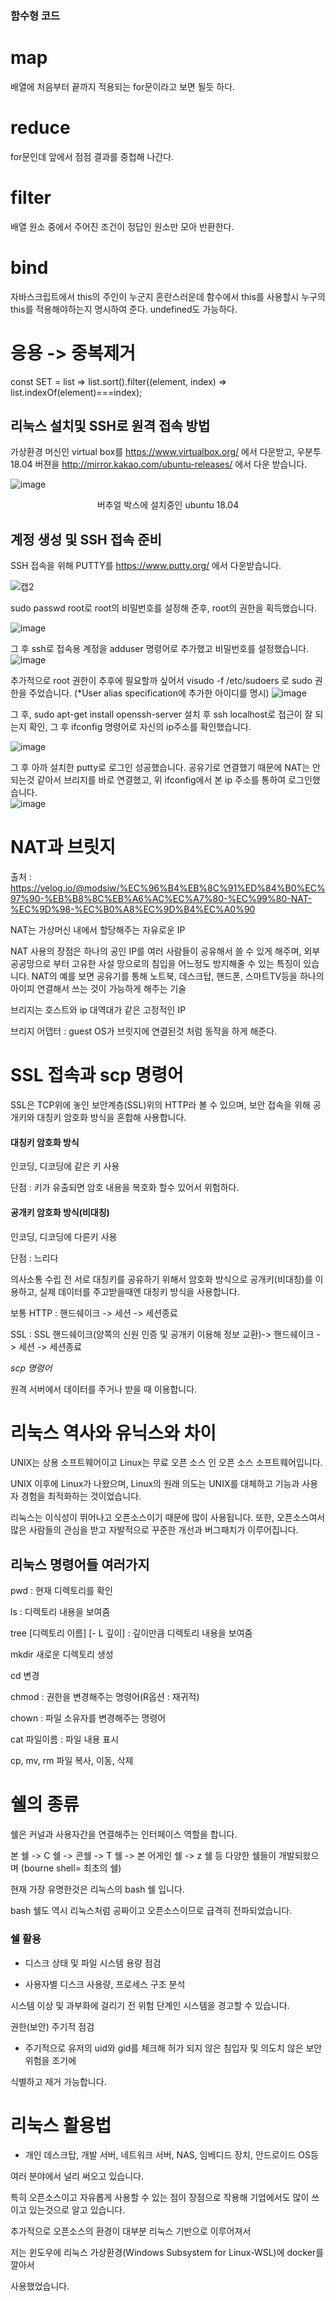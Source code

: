 ### 함수형 코드 

# map 

  배열에 처음부터 끝까지 적용되는 for문이라고 보면 될듯 하다. 

# reduce 

  for문인데 앞에서 점점 결과를 중첩해 나간다.

# filter

  배열 원소 중에서 주어진 조건이 정답인 원소만 모아 반환한다.

# bind

  자바스크립트에서 this의 주인이  누군지 혼란스러운데 함수에서 this를 사용할시 누구의 this를 적용해야하는지 명시하여 준다.
  undefined도 가능하다.
  
# 응용 -> 중복제거 

  const SET = list => list.sort().filter((element, index) => list.indexOf(element)===index);      
##  리눅스 설치및 SSH로 원격 접속 방법

가상환경 머신인 virtual box를 https://www.virtualbox.org/ 에서 다운받고,  우분투 18.04 버젼을 http://mirror.kakao.com/ubuntu-releases/ 에서 다운 받습니다. 

![image](https://user-images.githubusercontent.com/40421183/126260793-8ba49992-ed2e-4bcc-8ff0-d698db0cedd0.png)
 <center>버추얼 박스에 설치중인 ubuntu 18.04 </center>  

## 계정 생성 및 SSH 접속 준비 

 SSH 접속을 위해 PUTTY를 https://www.putty.org/ 에서 다운받습니다.

![캡2](https://user-images.githubusercontent.com/40421183/126262192-0dc15c8b-bc5f-4677-b2f2-a87f7130dcd0.PNG)

 sudo passwd root로 root의 비밀번호를 설정해 준후, root의 권한을 획득했습니다.

![image](https://user-images.githubusercontent.com/40421183/126262597-26f030f2-ded1-49af-9379-48e199cae52e.png)

그 후 ssh로 접속용 계정을 adduser 명령어로 추가했고 비밀번호를 설정했습니다. 
 ![image](https://user-images.githubusercontent.com/40421183/126262862-2d33e547-30f4-4b99-ab2f-7ec002afa62b.png)

추가적으로 root 권한이 추후에 필요할까 싶어서 
 visudo -f /etc/sudoers 로 sudo 권한을 주었습니다.
 (*User alias specification에 추가한 아이디를 명시) 
![image](https://user-images.githubusercontent.com/40421183/126263546-16296f24-eacc-43af-8e7d-5e067f1650d5.png)


그 후, sudo apt-get install openssh-server  설치 후 
ssh localhost로 접근이 잘 되는지 확인, 그 후 ifconfig 명령어로 자신의 
ip주소를 확인했습니다. 

![image](https://user-images.githubusercontent.com/40421183/126263711-b2471848-360a-45fc-a7ce-f6d998e728b2.png)

그 후 아까 설치한 putty로 로그인 성공했습니다.
공유기로 연결했기 때문에 NAT는 안되는것 같아서 브리지를 바로 연결했고, 위 ifconfig에서 본 ip 주소를 통하여 로그인했습니다.   
![image](https://user-images.githubusercontent.com/40421183/126263952-cfa6af85-562b-4c38-ae89-62a838842f96.png)

# NAT과 브릿지 

출처 : https://velog.io/@modsiw/%EC%96%B4%EB%8C%91%ED%84%B0%EC%97%90-%EB%B8%8C%EB%A6%AC%EC%A7%80-%EC%99%80-NAT-%EC%9D%98-%EC%B0%A8%EC%9D%B4%EC%A0%90

NAT는 가상머신 내에서 할당해주는 자유로운 IP

NAT 사용의 장점은 하나의 공인 IP를 여러 사람들이 공유해서 쓸 수 있게 해주며, 외부 공공망으로 부터 고유한 사설 망으로의 침입을 어느정도 방지해줄 수 있는 특징이 있습니다. NAT의 예를 보면 공유기를 통해 노트북, 데스크탑, 핸드폰, 스마트TV등을 하나의 아이피 연결해서 쓰는 것이 가능하게 해주는 기술

브리지는 호스트와 ip 대역대가 같은 고정적인 IP 

브리지 어뎁터 : guest OS가 브릿지에 연결된것 처럼 동작을 하게 해준다. 

# SSL 접속과 scp 명령어

SSL은 TCP위에 놓인 보안계층(SSL)위의 HTTP라 볼 수 있으며, 보안 접속을 위해 공개키와 대칭키 암호화 방식을 혼합해 사용합니다.

#### 대칭키 암호화 방식

인코딩, 디코딩에 같은 키 사용

단점 : 키가 유출되면 암호 내용을 복호화 할수 있어서 위험하다.

#### 공개키 암호화 방식(비대칭)

인코딩, 디코딩에 다른키 사용

단점 : 느리다

의사소통 수립 전 서로 대칭키를 공유하기 위해서 암호화 방식으로 공개키(비대칭)를 이용하고, 실제 데이터를 주고받을때엔 대칭키 방식을 사용합니다.

보통 HTTP : 핸드쉐이크 -> 세션 -> 세션종료

SSL : SSL 핸드쉐이크(양쪽의 신원 인증 및 공개키 이용해 정보 교환)-> 핸드쉐이크 -> 세션 -> 세션종료

*scp 명령어*

원격 서버에서 데이터를 주거나 받을 때 이용합니다. 


# 리눅스 역사와 유닉스와 차이

UNIX는 상용 소프트웨어이고 Linux는 무료 오픈 소스 인 오픈 소스 소프트웨어입니다.

UNIX 이후에 Linux가 나왔으며, Linux의 원래 의도는 UNIX를 대체하고 기능과 사용자 경험을 최적화하는 것이었습니다.  

리눅스는 이식성이 뛰어나고 오픈소스이기 때문에 많이 사용됩니다. 또한, 오픈소스여서 많은 사람들의 관심을 받고 자발적으로 꾸준한 개선과 버그패치가 이루어집니다.

## 리눅스 명령어들 여러가지

pwd : 현재 디렉토리를 확인

ls : 디렉토리 내용을 보여줌

tree [디렉토리 이름] [- L 깊이] : 깊이만큼 디렉토리 내용을 보여줌 

mkdir 새로운 디렉토리 생성

cd 변경 

chmod : 권한을 변경해주는 명령어(R옵션 : 재귀적) 

chown : 파일 소유자를 변경해주는 명령어

cat 파일이름 : 파일 내용 표시 

cp, mv, rm 파일 복사, 이동, 삭제

# 쉘의 종류 

쉘은 커널과 사용자간을 연결해주는 인터페이스 역할을 합니다.

본 쉘 -> C 쉘 -> 콘쉘 -> T 쉘 -> 본 어게인 쉘 -> z 쉘 등 다양한 쉘들이 개발되왔으며
(bourne shell= 최초의 쉘) 

현재 가장 유명한것은 리눅스의 bash 쉘 입니다.

bash 쉘도 역시 리눅스처럼 공짜이고 오픈소스이므로 급격히 전파되었습니다. 

### 쉘 활용

- 디스크 상태 및 파일 시스템 용량 점검

- 사용자별 디스크 사용량, 프로세스 구조 분석 

시스템 이상 및 과부화에 걸리기 전 위험 단계인 시스템을 경고할 수 있습니다. 

권한(보안) 주기적 점검 

- 주기적으로 유저의 uid와 gid를 체크해 허가 되지 않은 침입자 및 의도치 않은 보안 위험을 조기에 

식별하고 제거 가능합니다.

# 리눅스 활용법

- 개인 데스크탑, 개발 서버, 네트워크 서버, NAS, 임베디드 장치, 안드로이드 OS등 

여러 분야에서 널리 써오고 있습니다. 

특히 오픈소스이고 자유롭게 사용할 수 있는 점이 장점으로 작용해 기업에서도 많이 쓰이고 있는것으로 알고 있습니다.

추가적으로 오픈소스의 환경이 대부분 리눅스 기반으로 이루어져서

저는 윈도우에 리눅스 가상환경(Windows Subsystem for Linux-WSL)에 docker를 깔아서

사용했었습니다. 
